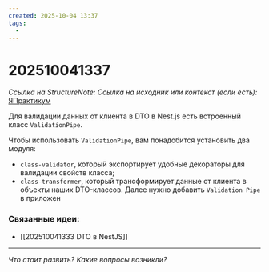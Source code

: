 ```yaml
---
created: 2025-10-04 13:37
tags:
  -
---
```

# 202510041337
*Ссылка на StructureNote:*
*Ссылка на исходник или контекст (если есть):* [ЯПрактикум](https://practicum.yandex.ru/learn/backend-nodejs/courses/a4214ab0-2146-4152-b90e-651bf4c7ca5e/sprints/564244/topics/1df920a3-5c6a-4fcd-884c-0f66136c2b56/lessons/d77622ea-f32d-42fa-999d-bfba555dae7d/)

Для валидации данных от клиента в DTO в Nest.js есть встроенный класс `ValidationPipe`.

Чтобы использовать `ValidationPipe`, вам понадобится установить два модуля:

- `class-validator`, который экспортирует удобные декораторы для валидации свойств класса;
- `class-transformer`, который трансформирует данные от клиента в объекты наших DTO-классов.
Далее нужно добавить `Validation Pipe` в приложен

### Связанные идеи:
* [[202510041333 DTO в NestJS]]
---

*Что стоит развить? Какие вопросы возникли?*